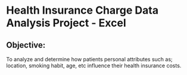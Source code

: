 # Health Insurance Charge Data Analysis Project - Excel

## Objective:

To analyze and determine how patients personal attributes such as; location, smoking habit, age, etc  influence their health insurance costs.
